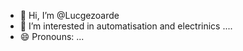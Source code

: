 - 👋 Hi, I’m @Lucgezoarde
- 👀 I’m interested in automatisation and electrinics ....
- 😄 Pronouns: ...
